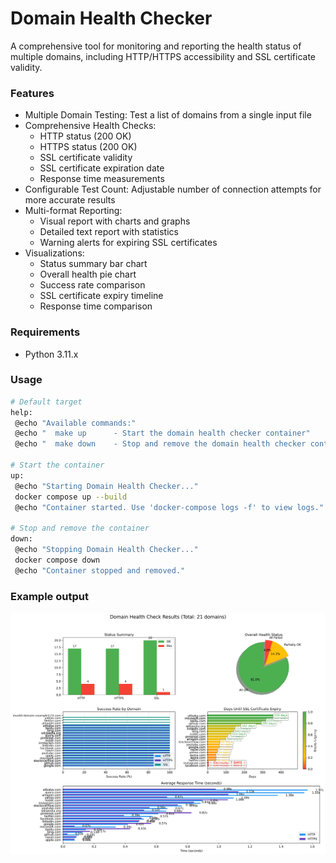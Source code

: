 # Domain Health Checker

A comprehensive tool for monitoring and reporting the health status of multiple domains, including HTTP/HTTPS accessibility and SSL certificate validity.

### Features

- Multiple Domain Testing: Test a list of domains from a single input file
- Comprehensive Health Checks:
  - HTTP status (200 OK)
  - HTTPS status (200 OK)
  - SSL certificate validity
  - SSL certificate expiration date
  - Response time measurements
- Configurable Test Count: Adjustable number of connection attempts for more accurate results
- Multi-format Reporting:
  - Visual report with charts and graphs
  - Detailed text report with statistics
  - Warning alerts for expiring SSL certificates
- Visualizations:
  - Status summary bar chart
  - Overall health pie chart
  - Success rate comparison
  - SSL certificate expiry timeline
  - Response time comparison

### Requirements

- Python 3.11.x

### Usage

```bash
# Default target
help:
 @echo "Available commands:"
 @echo "  make up      - Start the domain health checker container"
 @echo "  make down    - Stop and remove the domain health checker container"

# Start the container
up:
 @echo "Starting Domain Health Checker..."
 docker compose up --build
 @echo "Container started. Use 'docker-compose logs -f' to view logs."

# Stop and remove the container
down:
 @echo "Stopping Domain Health Checker..."
 docker compose down
 @echo "Container stopped and removed."
```

### Example output

![Example Output](./domain_health_check_results.png)
